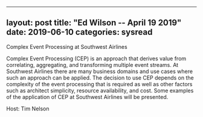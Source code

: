 
---
layout: post
title: "Ed Wilson -- April 19 2019"
date: 2019-06-10
categories: sysread
---

Complex Event Processing at Southwest Airlines

Complex Event Processing (CEP) is an approach that derives value from correlating, aggregating, and transforming multiple event streams. At Southwest Airlines there are many business domains and use cases where such an approach can be applied. The decision to use CEP depends on the complexity of the event processing that is required as well as other factors such as architect simplicity, resource availability, and cost. Some examples of the application of CEP at Southwest Airlines will be presented.


Host: Tim Nelson
